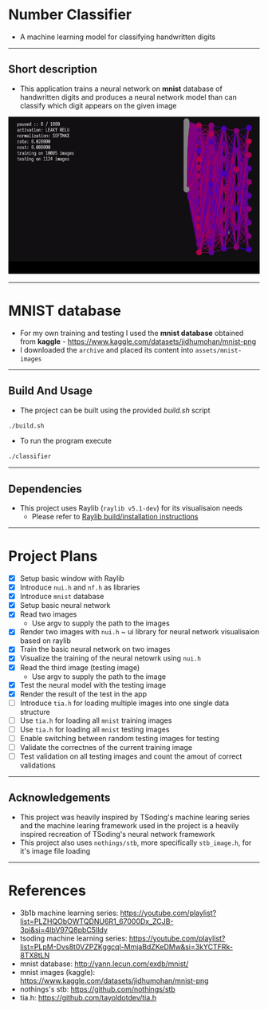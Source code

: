 # Number Classifier

* A machine learning model for classifying handwritten digits

---

## Short description

* This application trains a neural network on **mnist** database of handwritten digits and produces a neural network model than can classify which digit appears on the given image

<div style="text-align:center;">
    <img src="./assets/gif/in-action.gif" width="560" height="315" style=""></img>
</div>

--- 

# MNIST database
* For my own training and testing I used the **mnist database** obtained from **kaggle** - https://www.kaggle.com/datasets/jidhumohan/mnist-png
* I downloaded the `archive` and placed its content into `assets/mnist-images`

---

## Build And Usage

* The project can be built using the provided *build.sh* script
```bash
./build.sh
```
* To run the program execute
```bash
./classifier
```
---

## Dependencies
* This project uses Raylib (`raylib v5.1-dev`) for its visualisaion needs
    * Please refer to [Raylib build/installation instructions](https://github.com/raysan5/raylib?tab=readme-ov-file#build-and-installation) 

---

# Project Plans
* [x] Setup basic window with Raylib
* [x] Introduce `nui.h` and `nf.h` as libraries
* [x] Introduce `mnist` database
* [x] Setup basic neural network
* [x] Read two images
    * Use argv to supply the path to the images
* [x] Render two images with `nui.h` ~ ui library for neural network visualisaion based on raylib 
* [x] Train the basic neural network on two images
* [x] Visualize the training of the neural netowrk using `nui.h`
* [x] Read the third image (testing image)
    * Use argv to supply the path to the image
* [x] Test the neural model with the testing image
* [x] Render the result of the test in the app
* [ ] Introduce `tia.h` for loading multiple images into one single data structure 
* [ ] Use `tia.h` for loading all `mnist` training images
* [ ] Use `tia.h` for loading all `mnist` testing images
* [ ] Enable switching between random testing images for testing
* [ ] Validate the correctnes of the current training image
* [ ] Test validation on all testing images and count the amout of correct validations

---

## Acknowledgements

* This project was heavily inspired by TSoding's machine learing series and the machine learing framework used in the project is a heavily inspired recreation of TSoding's neural network framework
* This project also uses `nothings/stb`, more specifically `stb_image.h`, for it's image file loading

---

# References
* 3b1b machine learning series: https://youtube.com/playlist?list=PLZHQObOWTQDNU6R1_67000Dx_ZCJB-3pi&si=4IbV97Q8pbC5Ildy
* tsoding machine learning series: https://youtube.com/playlist?list=PLpM-Dvs8t0VZPZKggcql-MmjaBdZKeDMw&si=3kYCTFRk-8TX8tLN
* mnist database: http://yann.lecun.com/exdb/mnist/
* mnist images (kaggle): https://www.kaggle.com/datasets/jidhumohan/mnist-png
* nothings's stb: https://github.com/nothings/stb
* tia.h: https://github.com/tayoldotdev/tia.h

